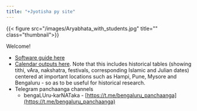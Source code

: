 ```yaml
---
title: "+Jyotisha py site"
---
```


{{< figure src="/images/Aryabhata_with_students.jpg" title="" class="thumbnail">}}

Welcome!

- [Software guide here](software)
- [Calendar outputs here](output). Note that this includes historical tables (showing tithi, vAra, nakshatra, festivals, corresponding Islamic and Julian dates) centered at important locations such as Hampi, Pune, Mysore and Bengaluru - so as to be useful for historical research.
- Telegram panchaanga channels
  - bengaLUru-karNATaka - [https://t.me/bengaluru_panchaanga](https://t.me/bengaluru_panchaanga)